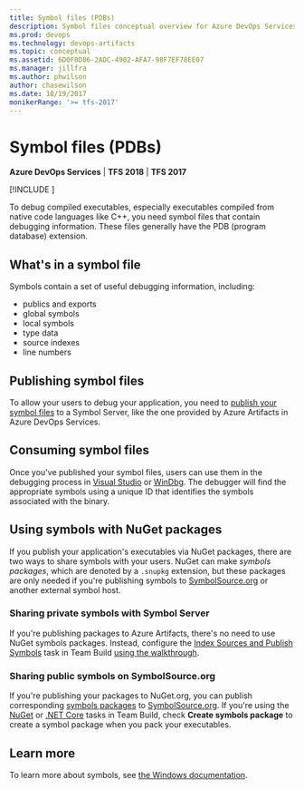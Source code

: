```yaml
---
title: Symbol files (PDBs)
description: Symbol files conceptual overview for Azure DevOps Services and Team Foundation Server
ms.prod: devops
ms.technology: devops-artifacts
ms.topic: conceptual
ms.assetid: 6D0F0D86-2ADC-4902-AFA7-98F7EF78EE07
ms.manager: jillfra
ms.author: phwilson
author: chasewilson
ms.date: 10/19/2017
monikerRange: '>= tfs-2017'
---
```


 

# Symbol files (PDBs)

**Azure DevOps Services** | **TFS 2018** | **TFS 2017**

[!INCLUDE [](../_shared/availability-symbols.md)]

To debug compiled executables, especially executables compiled from native code languages like C++, you need symbol files that contain debugging information. These files generally have the PDB (program database) extension. 

## What's in a symbol file
Symbols contain a set of useful debugging information, including:
- publics and exports
- global symbols
- local symbols
- type data
- source indexes
- line numbers

## Publishing symbol files
To allow your users to debug your application, you need to [publish your symbol files](/azure/devops/pipelines/artifacts/symbols) to a Symbol Server, like the one provided by Azure Artifacts in Azure DevOps Services. 

## Consuming symbol files
Once you've published your symbol files, users can use them in the debugging process in [Visual Studio](../symbols/debug-with-symbols-visual-studio.md) or [WinDbg](../symbols/debug-with-symbols-windbg.md). The debugger will find the appropriate symbols using a unique ID that identifies the symbols associated with the binary.

## Using symbols with NuGet packages
If you publish your application's executables via NuGet packages, there are two ways to share symbols with your users. NuGet can make *symbols packages*, which are denoted by a `.snupkg` extension, but these packages are only needed if you're publishing symbols to [SymbolSource.org](http://www.symbolsource.org/) or another external symbol host.

### Sharing private symbols with Symbol Server
If you're publishing packages to Azure Artifacts, there's no need to use NuGet symbols packages. Instead, configure the [Index Sources and Publish Symbols](../../pipelines/tasks/build/index-sources-publish-symbols.md) task in Team Build [using the walkthrough](../../pipelines/artifacts/symbols.md).

### Sharing public symbols on SymbolSource.org
If you're publishing your packages to NuGet.org, you can publish corresponding [symbols packages](/nuget/create-packages/symbol-packages) to [SymbolSource.org](http://www.symbolsource.org/). If you're using the [NuGet](../../pipelines/tasks/package/nuget.md) or [.NET Core](../../pipelines/tasks/build/dotnet-core.md) tasks in Team Build, check **Create symbols package** to create a symbol package when you pack your executables.

## Learn more
To learn more about symbols, see [the Windows documentation](/windows-hardware/drivers/debugger/introduction-to-symbols).
